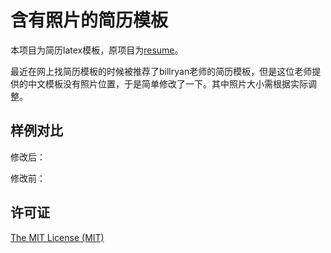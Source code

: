 # 含有照片的简历模板
本项目为简历latex模板，原项目为[resume](https://github.com/billryan/resume/tree/zh_CN)。

最近在网上找简历模板的时候被推荐了billryan老师的简历模板，但是这位老师提供的中文模板没有照片位置，于是简单修改了一下。其中照片大小需根据实际调整。

## 样例对比
修改后：



修改前：



## 许可证

[The MIT License (MIT)](http://opensource.org/licenses/MIT)